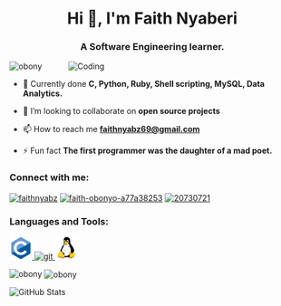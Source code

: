 <h1 align="center">Hi 👋, I'm Faith Nyaberi</h1>
<h3 align="center">A Software Engineering learner.</h3>
<img align="right" alt="Coding" width="400" src="https://gifdb.com/images/file/coding-girl-animation-fe7t4gejurmtof8v.gif">
<p align="left"> <img src="https://komarev.com/ghpvc/?username=obony&label=Profile%20views&color=0e75b6&style=flat" alt="obony" /> </p>

- 🌱 Currently done **C, Python, Ruby, Shell scripting, MySQL, Data Analytics.**

- 👯 I’m looking to collaborate on **open source projects**

- 📫 How to reach me **faithnyabz69@gmail.com**

- ⚡ Fun fact **The first programmer was the daughter of a mad poet.**

<h3 align="left">Connect with me:</h3>
<p align="left">
<a href="https://twitter.com/faithnyabz" target="blank"><img align="center" src="https://raw.githubusercontent.com/rahuldkjain/github-profile-readme-generator/master/src/images/icons/Social/twitter.svg" alt="faithnyabz" height="30" width="40" /></a>
<a href="https://linkedin.com/in/faith-obonyo-a77a38253" target="blank"><img align="center" src="https://raw.githubusercontent.com/rahuldkjain/github-profile-readme-generator/master/src/images/icons/Social/linked-in-alt.svg" alt="faith-obonyo-a77a38253" height="30" width="40" /></a>
<a href="https://stackoverflow.com/users/20730721" target="blank"><img align="center" src="https://raw.githubusercontent.com/rahuldkjain/github-profile-readme-generator/master/src/images/icons/Social/stack-overflow.svg" alt="20730721" height="30" width="40" /></a>
</p>

<h3 align="left">Languages and Tools:</h3>
<p align="left"> <a href="https://www.cprogramming.com/" target="_blank" rel="noreferrer"> <img src="https://raw.githubusercontent.com/devicons/devicon/master/icons/c/c-original.svg" alt="c" width="40" height="40"/> </a> <a href="https://git-scm.com/" target="_blank" rel="noreferrer"> <img src="https://www.vectorlogo.zone/logos/git-scm/git-scm-icon.svg" alt="git" width="40" height="40"/> </a> <a href="https://www.linux.org/" target="_blank" rel="noreferrer"> <img src="https://raw.githubusercontent.com/devicons/devicon/master/icons/linux/linux-original.svg" alt="linux" width="40" height="40"/> </a> </p>

<p><img align="left" src="https://github-readme-stats.vercel.app/api/top-langs?username=obony&show_icons=true&locale=en&layout=compact" alt="obony" /></p>

<p>&nbsp;<img align="center" src="https://github-readme-stats.vercel.app/api?username=obony&show_icons=true&locale=en" alt="obony" /></p>

![GitHub Stats](https://github-readme-stats.vercel.app/api?username=Obony&theme=radical)

